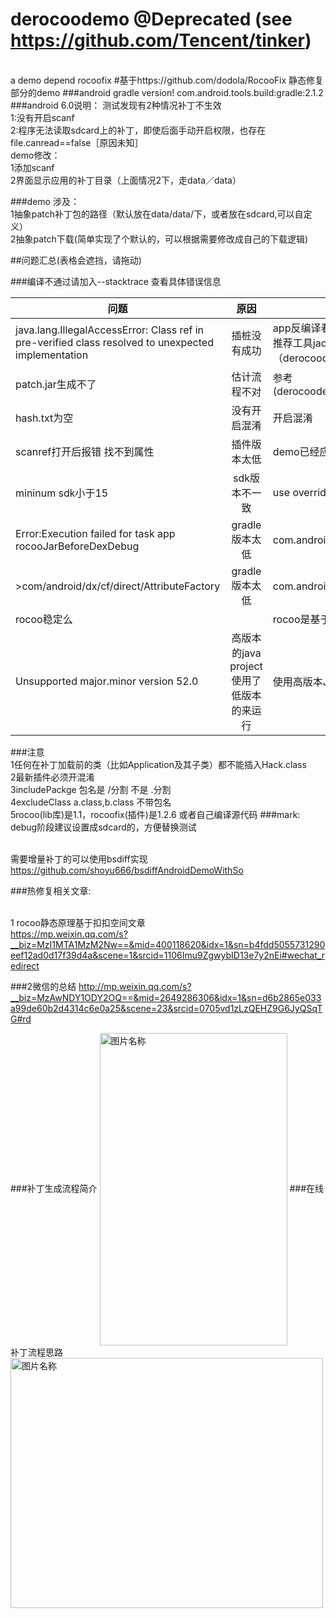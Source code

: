 # derocoodemo @Deprecated (see https://github.com/Tencent/tinker)
<br>a demo depend rocoofix
#基于https://github.com/dodola/RocooFix 静态修复部分的demo
###android gradle version!
com.android.tools.build:gradle:2.1.2
###android 6.0说明：
测试发现有2种情况补丁不生效
<br>1:没有开启scanf
<br>2:程序无法读取sdcard上的补丁，即使后面手动开启权限，也存在file.canread==false［原因未知］
<br>demo修改：
<br>1添加scanf
<br>2界面显示应用的补丁目录（上面情况2下，走data／data）


###demo 涉及：
<br>1抽象patch补丁包的路径（默认放在data/data/下，或者放在sdcard,可以自定义）
<br>2抽象patch下载(简单实现了个默认的，可以根据需要修改成自己的下载逻辑)

##问题汇总(表格会遮挡，请拖动)

###编译不通过请加入--stacktrace 查看具体错误信息

| 问题        | 原因           | 建议  |
| ------------- |:-------------:| -----|
| java.lang.IllegalAccessError: Class ref in pre-verified class resolved to unexpected implementation      | 插桩没有成功 | app反编译看看是否插桩成功，(之前用dex2jar出现看不到插庄，但实际已经插庄)这里推荐工具jadx-gui（从群友幽幽那里得知的工具，在此鸣谢）（derocoodemo/app/doc/QQ20160708-0.png是插庄成功的截图） |
| patch.jar生成不了|估计流程不对 |参考(derocoodemo/app/doc/77d89a39e481ed8c0cd5f4c8a2cfbe86f5bdf8b9_1.jpg)|
| hash.txt为空|没有开启混淆|开启混淆|
|scanref打开后报错 找不到属性|插件版本太低|demo已经应用最新插件|
|mininum sdk小于15|sdk版本不一致|use overrideLibrary|
|Error:Execution failed for task  app rocooJarBeforeDexDebug|gradle 版本太低|com.android.tools.build:gradle:2.1.2|
|>com/android/dx/cf/direct/AttributeFactory|gradle 版本太低|com.android.tools.build:gradle:2.1.2|
|rocoo稳定么||rocoo是基于扣扣空间的方案，稳不稳定看下面微信对qq空间方案的评价|
|Unsupported major.minor version 52.0|高版本的java project使用了低版本的来运行|使用高版本Jdk编译  .. 1.8|

###注意
<br>1任何在补丁加载前的类（比如Application及其子类）都不能插入Hack.class
<br>2最新插件必须开混淆
<br>3includePackge 包名是 /分割  不是 .分割
<br>4excludeClass   a.class,b.class  不带包名
<br>5rocoo(lib库)是1.1，rocoofix(插件)是1.2.6   或者自己编译源代码
###mark:
<br>debug阶段建议设置成sdcard的，方便替换测试

<br>需要增量补丁的可以使用bsdiff实现
<br>https://github.com/shoyu666/bsdiffAndroidDemoWithSo

###热修复相关文章:

<br>1 rocoo静态原理基于扣扣空间文章
<br>https://mp.weixin.qq.com/s?__biz=MzI1MTA1MzM2Nw==&mid=400118620&idx=1&sn=b4fdd5055731290eef12ad0d17f39d4a&scene=1&srcid=1106Imu9ZgwybID13e7y2nEi#wechat_redirect

###2微信的总结
http://mp.weixin.qq.com/s?__biz=MzAwNDY1ODY2OQ==&mid=2649286306&idx=1&sn=d6b2865e033a99de60b2d4314c6e0a25&scene=23&srcid=0705vd1zLzQEHZ9G6JyQSqTG#rd

###补丁生成流程简介
 <img src="https://github.com/shoyu666/derocoodemo/blob/master/app/doc/77d89a39e481ed8c0cd5f4c8a2cfbe86f5bdf8b9_1.jpg" width = "300" height = "500" alt="图片名称" align=center />
###在线补丁流程思路
   <img src="https://github.com/shoyu666/derocoodemo/blob/master/app/doc/QQ20160718-0.png" width = "500" height = "400" alt="图片名称" align=center />

